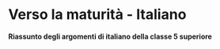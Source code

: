 # Verso la maturità - Italiano

**Riassunto degli argomenti di italiano della classe 5 superiore**


